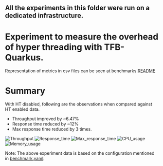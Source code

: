 ## All the experiments in this folder were run on a dedicated infrastructure.

# Experiment to measure the overhead of hyper threading with TFB-Quarkus.
Representation of metrics in csv files can be seen at benchmarks [README](https://github.com/kruize/benchmarks/tree/master/techempower/README.md)

# Summary
With HT disabled, following are the observations when compared against HT enabled data.
- Throughput improved by ~6.47%
- Response time reduced by ~12%
- Max response time reduced by 3 times.

![Throughput](https://user-images.githubusercontent.com/17760990/135137239-ee2c614c-70d9-4bd2-92e0-3c2dc2ac6856.png)
![Response_time](https://user-images.githubusercontent.com/17760990/135137252-29e3d2bf-2821-4590-a8a9-53add36f11ce.png)
![Max_response_time](https://user-images.githubusercontent.com/17760990/135137272-822d8563-2ac5-4f1a-b265-b6d6f2e199a9.png)
![CPU_usage](https://user-images.githubusercontent.com/17760990/135137299-d9567eff-b968-4b0f-8dde-7b2ff81780a0.png)
![Memory_usage](https://user-images.githubusercontent.com/17760990/135137312-1d1b5cd0-a22a-41bf-ab58-5a313f68fd1a.png)

Note: The above experiment data is based on the configuration mentioned in [benchmark.yaml](./benchmark.yaml). 
